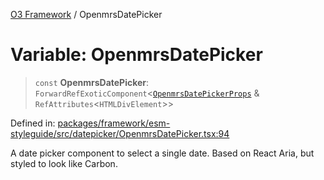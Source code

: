 [O3 Framework](../API.md) / OpenmrsDatePicker

# Variable: OpenmrsDatePicker

> `const` **OpenmrsDatePicker**: `ForwardRefExoticComponent`\<[`OpenmrsDatePickerProps`](../interfaces/OpenmrsDatePickerProps.md) & `RefAttributes`\<`HTMLDivElement`\>\>

Defined in: [packages/framework/esm-styleguide/src/datepicker/OpenmrsDatePicker.tsx:94](https://github.com/openmrs/openmrs-esm-core/blob/18d2874f03a33a6ab8295af0e87ac97fdd150718/packages/framework/esm-styleguide/src/datepicker/OpenmrsDatePicker.tsx#L94)

A date picker component to select a single date. Based on React Aria, but styled to look like Carbon.
